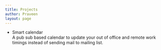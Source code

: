 ```yaml
---
title: Projects
author: Praveen
layout: page
---
```


* Smart calendar  
A pub sub based calendar to update your out of office and remote work timings instead of sending mail to mailing list.